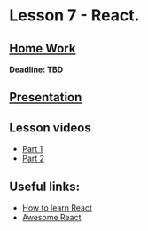 # Lesson 7 - React.

## [Home Work]()  
  
**Deadline: TBD**  

## [Presentation](https://slides.com/aleh_lipski/deck-7e7c55)
## Lesson videos  
* [Part 1](https://drive.google.com/file/d/16qDK1sRpl2aNWkkICvyYwfkktpoj7VcV/view?usp=sharing)  
* [Part 2](https://drive.google.com/file/d/1WdtqycXYFQfcBf-d6fNclNKE4dWZLtoK/view?usp=sharing)

## Useful links:
* [How to learn React](https://www.freecodecamp.org/news/learning-react-roadmap-from-scratch-to-advanced-bff7735531b6/)
* [Awesome React](https://github.com/enaqx/awesome-react)